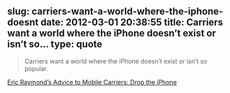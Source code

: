 slug: carriers-want-a-world-where-the-iphone-doesnt
date: 2012-03-01 20:38:55
title: Carriers want a world where the iPhone doesn’t exist or isn’t so...
type: quote
---

> Carriers want a world where the iPhone doesn’t exist or isn’t so popular.

[Eric Raymond’s Advice to Mobile Carriers: Drop the iPhone](http://daringfireball.net/linked/2012/02/27/esr-advice)
